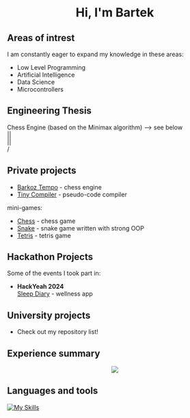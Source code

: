 <h1 align="center"> Hi, I'm Bartek </h1>

## Areas of intrest

I am constantly eager to expand my knowledge in these areas:

- Low Level Programming
- Artificial Intelligence
- Data Science
- Microcontrollers


## Engineering Thesis

Chess Engine (based on the Minimax algorithm) —> see below <br>
                                                    ||<br>
                                                    ||<br>
                                                     \/

## Private projects

  - [Barkoz Tempo](https://github.com/bartlomiejkozka/Barkoz-Tempo "Visit the repository") - chess engine
  - [Tiny Compiler](https://github.com/bartlomiejkozka/teeny-tiny-compiler "Visit the repository") - pseudo-code compiler

mini-games:
  - [Chess](https://github.com/bartlomiejkozka/chess_game "Visit the repository") - chess game
  - [Snake](https://github.com/bartlomiejkozka/snake_game "Visit the repository") - snake game written with strong OOP
  - [Tetris](https://github.com/bartlomiejkozka/tetris_game "Visit the repository") - tetris game


## Hackathon Projects  

Some of the events I took part in:  

- **HackYeah 2024**\
[Sleep Diary](https://github.com/bartlomiejkozka/sleep_diary "Visit the repository") - wellness app


## University projects

- Check out my repository list!

      
## Experience summary

<p align="center">
  <img src="https://github-readme-stats-eosin-one-98.vercel.app/api/top-langs/?username=bartlomiejkozka&theme=radical&layout=compact&hide_border=false&count_private=true&hide_title=true&hide=html,jupyter%20notebook" />
</p>

## Languages and tools

[![My Skills](https://skillicons.dev/icons?i=linux,bash,c,cpp,cs,java,cmake,py,fastapi,git,github,html,css,js,php,flutter,dart,bitbucket,docker,r&theme=dark&perline=10)](https://skillicons.dev)
